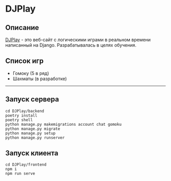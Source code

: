 # DJPlay

## Описание
[DJPlay](https://djplay.space/) - это веб-сайт с логическими играми в реальном времени написанный на Django. Разрабатывалась в целях обучения.
## Список игр
* Гомоку (5 в ряд)
* Шахматы (в разработке)

___

## Запуск сервера
    cd DJPlay/backend
    poetry install
    poetry shell
    python manage.py makemigrations account chat gomoku
    python manage.py migrate
    python manage.py setup
    python manage.py runserver


## Запуск клиента
    cd DJPlay/frontend
    npm i
    npm run serve